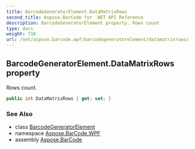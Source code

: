 ```yaml
---
title: BarcodeGeneratorElement.DataMatrixRows
second_title: Aspose.BarCode for .NET API Reference
description: BarcodeGeneratorElement property. Rows count
type: docs
weight: 710
url: /net/aspose.barcode.wpf/barcodegeneratorelement/datamatrixrows/
---
```

## BarcodeGeneratorElement.DataMatrixRows property

Rows count.

```csharp
public int DataMatrixRows { get; set; }
```

### See Also

* class [BarcodeGeneratorElement](../)
* namespace [Aspose.BarCode.WPF](../../../aspose.barcode.wpf/)
* assembly [Aspose.BarCode](../../../)


